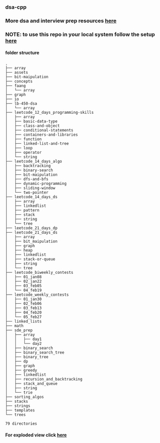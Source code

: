 ### **dsa-cpp**


### More dsa and interview prep resources [here](https://drive.google.com/drive/folders/11SZp4eFQZT9nIWbS0t1uJiKMmx0h3eoA?usp=sharing)

### NOTE: to use this repo in your local system follow the setup [here](./SETUP.md)



#### folder structure


```
.
├── array
├── assets
├── bit-maipulation
├── concepts
├── faang
│   └── array
├── graph
├── io
├── lb-450-dsa
│   └── array
├── leetcode_12_days_programming-skills
│   ├── array
│   ├── basic-data-type
│   ├── class-and-object
│   ├── conditional-statements
│   ├── containers-and-libraries
│   ├── function
│   ├── linked-list-and-tree
│   ├── loop
│   ├── operator
│   └── string
├── leetcode_14_days_algo
│   ├── backtracking
│   ├── binary-search
│   ├── bit-maipulation
│   ├── dfs-and-bfs
│   ├── dynamic-programming
│   ├── sliding-window
│   └── two-pointer
├── leetcode_14_days_ds
│   ├── array
│   ├── linkedlist
│   ├── pattern
│   ├── stack
│   ├── string
│   └── tree
├── leetcode_21_days_dp
├── leetcode_21_days_ds
│   ├── array
│   ├── bit_maipulation
│   ├── graph
│   ├── heap
│   ├── linkedlist
│   ├── stack-or-queue
│   ├── string
│   └── tree
├── leetcode_biweekly_contests
│   ├── 01_jan08
│   ├── 02_jan22
│   ├── 03_feb05
│   └── 04_feb19
├── leetcode_weekly_contests
│   ├── 01_jan30
│   ├── 02_feb06
│   ├── 03_feb13
│   ├── 04_feb20
│   └── 05_feb27
├── linked_lists
├── math
├── sde_prep
│   ├── array
│   │   ├── day1
│   │   └── day2
│   ├── binary_search
│   ├── binary_search_tree
│   ├── binary_tree
│   ├── dp
│   ├── graph
│   ├── greedy
│   ├── linkedlist
│   ├── recursion_and_backtracking
│   ├── stack_and_queue
│   ├── string
│   └── trie
├── sorting_algos
├── stacks
├── strings
├── templates
└── trees

79 directories

```

#### For exploded view click [here](./EXPLODED.md)
